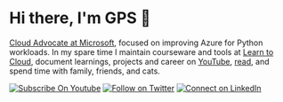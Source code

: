 <!--
**madebygps/madebygps** is a ✨ _special_ ✨ repository because its `README.md` (this file) appears on your GitHub profile.
-->
# Hi there, I'm GPS 👋

[Cloud Advocate at Microsoft](https://aka.ms/madebygps), focused on improving Azure for Python workloads. In my spare time I maintain courseware and tools at [Learn to Cloud](https://github.com/learntocloud), document learnings, projects and career on [YouTube](https://youtube.com/madebygps), [read](https://www.madebygps.com/books-for-technologists/), and spend time with family, friends, and cats.

[![Subscribe On Youtube](https://img.shields.io/badge/Subscribe-red?style=for-the-badge&logo=youtube&logoColor=white)](https://www.youtube.com/channel/UCbjgKwnWnGG7sKCPTRgrFcw)
[![Follow on Twitter](https://img.shields.io/badge/Follow-%231DA1F2?style=for-the-badge&logo=twitter&logoColor=white)](https://twitter.com/madebygps)
[![Connect on LinkedIn](https://img.shields.io/badge/connect-%230077B5.svg?&style=for-the-badge&logo=linkedin)](https://www.linkedin.com/in/madebygps/)
